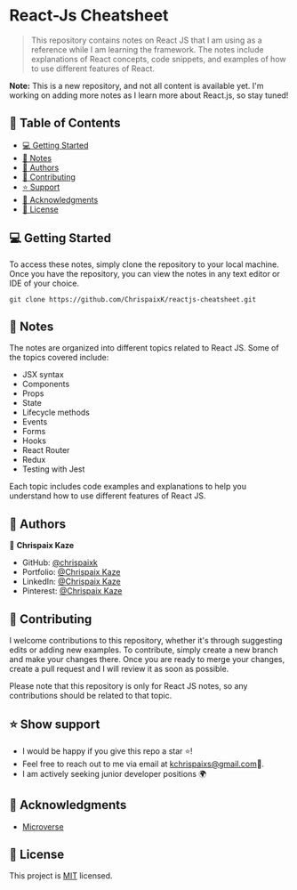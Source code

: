 # React-Js Cheatsheet

> This repository contains notes on React JS that I am using as a reference while I am learning the framework. The notes include explanations of React concepts, code snippets, and examples of how to use different features of React.

**Note:** This is a new repository, and not all content is available yet. I'm working on adding more notes as I learn more about React.js, so stay tuned!

## 📗 Table of Contents

- [💻 Getting Started](#-getting-started)
- [📝 Notes](#-notes)
- [👥 Authors](#-authors)
- [🤝 Contributing](#-contributing)
- [⭐️ Support ](#-show-support)
- [🙏 Acknowledgments ](#-acknowledgments)
- [📃 License ](#-license)


## 💻 Getting Started

To access these notes, simply clone the repository to your local machine. Once you have the repository, you can view the notes in any text editor or IDE of your choice.

```
git clone https://github.com/ChrispaixK/reactjs-cheatsheet.git

```

## 📝 Notes

The notes are organized into different topics related to React JS. Some of the topics covered include:

* JSX syntax
* Components
* Props
* State
* Lifecycle methods
* Events
* Forms
* Hooks
* React Router
* Redux
* Testing with Jest

Each topic includes code examples and explanations to help you understand how to use different features of React JS.

## 👥 Authors 

👤 **Chrispaix Kaze**

- GitHub: [@chrispaixk](https://github.com/ChrispaixK)
- Portfolio: [@Chrispaix Kaze](https://chrispaixkaze.com)
- LinkedIn: [@Chrispaix Kaze](https://www.linkedin.com/in/chrispaix-kaze-70445a175/)
- Pinterest: [@Chrispaix Kaze](https://www.pinterest.fr/chrispaixkaze/)

## 🤝 Contributing

I welcome contributions to this repository, whether it's through suggesting edits or adding new examples. To contribute, simply create a new branch and make your changes there. Once you are ready to merge your changes, create a pull request and I will review it as soon as possible.

Please note that this repository is only for React JS notes, so any contributions should be related to that topic.

## ⭐️ Show support
- I would be happy if you give this repo a star ⭐️!
- Feel free to reach out to me via email at [kchrispaixs@gmail.com](mailto:kchrispaixs@email.com)💌.
- I am actively seeking junior developer positions 🌍


## 🙏 Acknowledgments 
  * [Microverse](https//:www.microverse.org)

## 📃 License

This project is [MIT](./MIT.md) licensed.